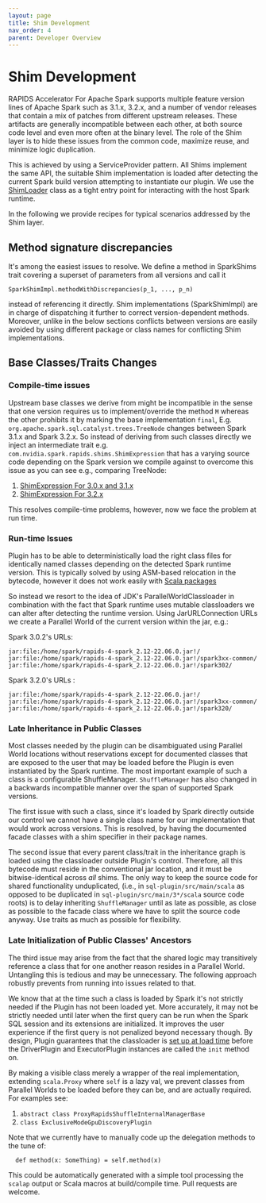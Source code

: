 ```yaml
---
layout: page
title: Shim Development
nav_order: 4
parent: Developer Overview
---
```

# Shim Development

RAPIDS Accelerator For Apache Spark supports multiple feature version lines of 
Apache Spark such as 3.1.x, 3.2.x, and a number of vendor releases that contain
a mix of patches from different upstream releases. These artifacts are generally 
incompatible between each other, at both source code level and even more often 
at the binary level. The role of the Shim layer is to hide these issues from the 
common code, maximize reuse, and minimize logic duplication. 

This is achieved by using a ServiceProvider pattern. All Shims implement the same API, 
the suitable Shim implementation is loaded after detecting the current Spark build version
attempting to instantiate our plugin. We use the
[ShimLoader](https://github.com/NVIDIA/spark-rapids/blob/main/sql-plugin/src/main/scala/com/nvidia/spark/rapids/ShimLoader.scala)
class as a tight entry point for interacting with the host Spark runtime.

In the following we provide recipes for typical scenarios addressed by the Shim layer.

## Method signature discrepancies 

It's among the easiest issues to resolve. We define a method in SparkShims
trait covering a superset of parameters from all versions and call it 
```
SparkShimImpl.methodWithDiscrepancies(p_1, ..., p_n)
```
instead of referencing it directly. Shim implementations (SparkShimImpl) are in charge of dispatching it further 
to correct version-dependent methods. Moreover, unlike in the below sections 
conflicts between versions are easily avoided by using different package or class names 
for conflicting Shim implementations. 

## Base Classes/Traits Changes 

### Compile-time issues
Upstream base classes we derive from might be incompatible in the sense that one version
requires us to implement/override the method `M` whereas the other prohibits it by marking
the base implementation `final`, E.g. `org.apache.spark.sql.catalyst.trees.TreeNode` changes
between Spark 3.1.x and Spark 3.2.x. So instead of deriving from such classes directly we 
inject an intermediate trait e.g. `com.nvidia.spark.rapids.shims.ShimExpression` that
has a varying source code depending on the Spark version we compile against to overcome this
issue as you can see e.g., comparing TreeNode:
1. [ShimExpression For 3.0.x and 3.1.x](https://github.com/NVIDIA/spark-rapids/blob/main/sql-plugin/src/main/pre320-treenode/scala/com/nvidia/spark/rapids/shims/TreeNode.scala#L23)
2. [ShimExpression For 3.2.x](https://github.com/NVIDIA/spark-rapids/blob/main/sql-plugin/src/main/pre320-treenode/scala/com/nvidia/spark/rapids/shims/TreeNode.scala#L23)

This resolves compile-time problems, however, now we face the problem at run time.

### Run-time Issues

Plugin has to be able to deterministically load the right class files 
for identically named classes depending on the detected
Spark runtime version. This is typically solved by using ASM-based relocation in the bytecode, 
however it does not work easily with
[Scala packages](https://contributors.scala-lang.org/t/scala-signature-layout/3327/4)

So instead we resort to the idea of JDK's ParallelWorldClassloader in combination with the fact that
Spark runtime uses mutable classloaders we can alter after detecting the runtime version.
Using JarURLConnection URLs we create a Parallel World of the current version within the jar, e.g.:

Spark 3.0.2's URLs:
```
jar:file:/home/spark/rapids-4-spark_2.12-22.06.0.jar!/
jar:file:/home/spark/rapids-4-spark_2.12-22.06.0.jar!/spark3xx-common/
jar:file:/home/spark/rapids-4-spark_2.12-22.06.0.jar!/spark302/
```

Spark 3.2.0's URLs :    
```
jar:file:/home/spark/rapids-4-spark_2.12-22.06.0.jar!/
jar:file:/home/spark/rapids-4-spark_2.12-22.06.0.jar!/spark3xx-common/
jar:file:/home/spark/rapids-4-spark_2.12-22.06.0.jar!/spark320/
```

### Late Inheritance in Public Classes

Most classes needed by the plugin can be disambiguated using Parallel World locations without 
reservations except for documented classes that are exposed to the user that may be loaded before 
the Plugin is even instantiated by the Spark runtime. The most important example of such a class
is a configurable ShuffleManager. `ShuffleManager` has also changed in a backwards incompatible 
manner over the span of supported Spark versions. 

The first issue with such a class, since it's loaded by Spark directly outside our control we 
cannot have a single class name for our implementation that would work across versions. This is resolved,
by having the documented facade classes with a shim specifier in their package names.

The second issue that every parent class/trait in the inheritance graph is loaded using the classloader outside 
Plugin's control. Therefore, all this bytecode must reside in the conventional jar location, and it must 
be bitwise-identical across *all* shims. The only way to keep the source code for shared functionality unduplicated,
(i.e., in `sql-plugin/src/main/scala` as opposed to be duplicated in `sql-plugin/src/main/3*/scala` source code roots) 
is to delay inheriting `ShuffleManager` until as late as possible, as close as possible to the facade class where we 
have to split the source code anyway. Use traits as much as possible for flexibility. 

### Late Initialization of Public Classes' Ancestors
 
The third issue may arise from the fact that the shared logic may transitively reference a class that 
for one another reason resides in a Parallel World. Untangling this is tedious and may be unnecessary.
The following approach robustly prevents from running into issues related to that. 

We know that at the time such a class is loaded by Spark it's not strictly needed if the Plugin 
has not been loaded yet. More accurately, it may not be strictly needed until later when the first 
query can be run when the Spark SQL session and its extensions are initialized. It improves the 
user experience if the first query is not penalized beyond necessary though. By design, Plugin guarantees 
that the classloader is 
[set up at load time](https://github.com/NVIDIA/spark-rapids/blob/main/sql-plugin/src/main/scala/com/nvidia/spark/SQLPlugin.scala#L29)
before the DriverPlugin and ExecutorPlugin instances are called the `init` method on. 

By making a visible class merely a wrapper of the real implementation, extending `scala.Proxy` where `self` is a lazy
val, we prevent classes from Parallel Worlds to be loaded before they can be, and are actually required. 
For examples see:

1. `abstract class ProxyRapidsShuffleInternalManagerBase`
2. `class ExclusiveModeGpuDiscoveryPlugin`

Note that we currently have to manually code up the delegation methods to the tune of:
```
  def method(x: SomeThing) = self.method(x)
```
This could be automatically generated with a simple tool processing the `scalap` output or Scala macros at 
build/compile time. Pull requests are welcome.
